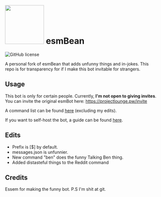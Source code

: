 # <img src="https://i.imgur.com/b8rNgBv.jpeg" width="128"> esmBean
![GitHub license](https://img.shields.io/github/license/esmBot/esmBot.svg)

A personal fork of esmBean that adds unfunny things and in-jokes. 
This repo is for transparency for if I make this bot invitable for strangers.

## Usage
This bot is only for certain people. Currently, **I'm not open to giving invites**. You can invite the original esmBot here: https://projectlounge.pw/invite

A command list can be found [here](https://projectlounge.pw/esmBot/help.html) (excluding my edits).

If you want to self-host the bot, a guide can be found [here](https://github.com/esmBot/esmBot/wiki/Setup).

## Edits
- Prefix is [$] by default.
- messages.json is unfunnier.
- New command "ben" does the funny Talking Ben thing.
- Added distasteful things to the Reddit command


## Credits
Essem for making the funny bot.
P.S I'm shit at git.

